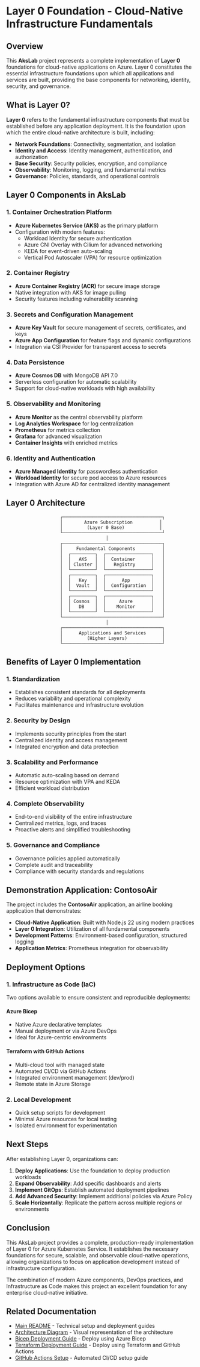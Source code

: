 # Layer 0 Foundation - Cloud-Native Infrastructure Fundamentals

## Overview

This **AksLab** project represents a complete implementation of **Layer 0** foundations for cloud-native applications on Azure. Layer 0 constitutes the essential infrastructure foundations upon which all applications and services are built, providing the base components for networking, identity, security, and governance.

## What is Layer 0?

**Layer 0** refers to the fundamental infrastructure components that must be established before any application deployment. It is the foundation upon which the entire cloud-native architecture is built, including:

- **Network Foundations**: Connectivity, segmentation, and isolation
- **Identity and Access**: Identity management, authentication, and authorization
- **Base Security**: Security policies, encryption, and compliance
- **Observability**: Monitoring, logging, and fundamental metrics
- **Governance**: Policies, standards, and operational controls

## Layer 0 Components in AksLab

### 1. Container Orchestration Platform
- **Azure Kubernetes Service (AKS)** as the primary platform
- Configuration with modern features:
  - Workload Identity for secure authentication
  - Azure CNI Overlay with Cilium for advanced networking
  - KEDA for event-driven auto-scaling
  - Vertical Pod Autoscaler (VPA) for resource optimization

### 2. Container Registry
- **Azure Container Registry (ACR)** for secure image storage
- Native integration with AKS for image pulling
- Security features including vulnerability scanning

### 3. Secrets and Configuration Management
- **Azure Key Vault** for secure management of secrets, certificates, and keys
- **Azure App Configuration** for feature flags and dynamic configurations
- Integration via CSI Provider for transparent access to secrets

### 4. Data Persistence
- **Azure Cosmos DB** with MongoDB API 7.0
- Serverless configuration for automatic scalability
- Support for cloud-native workloads with high availability

### 5. Observability and Monitoring
- **Azure Monitor** as the central observability platform
- **Log Analytics Workspace** for log centralization
- **Prometheus** for metrics collection
- **Grafana** for advanced visualization
- **Container Insights** with enriched metrics

### 6. Identity and Authentication
- **Azure Managed Identity** for passwordless authentication
- **Workload Identity** for secure pod access to Azure resources
- Integration with Azure AD for centralized identity management

## Layer 0 Architecture

```
                    ┌─────────────────────────────────────┐
                    │        Azure Subscription          │
                    │         (Layer 0 Base)             │
                    └─────────────────────────────────────┘
                                     │
                    ┌─────────────────────────────────────┐
                    │     Fundamental Components          │
                    │  ┌─────────┐  ┌─────────────────┐   │
                    │  │   AKS   │  │  Container      │   │
                    │  │ Cluster │  │   Registry      │   │
                    │  └─────────┘  └─────────────────┘   │
                    │  ┌─────────┐  ┌─────────────────┐   │
                    │  │   Key   │  │      App        │   │
                    │  │  Vault  │  │  Configuration  │   │
                    │  └─────────┘  └─────────────────┘   │
                    │  ┌─────────┐  ┌─────────────────┐   │
                    │  │ Cosmos  │  │     Azure       │   │
                    │  │   DB    │  │    Monitor      │   │
                    │  └─────────┘  └─────────────────┘   │
                    └─────────────────────────────────────┘
                                     │
                    ┌─────────────────────────────────────┐
                    │      Applications and Services      │
                    │         (Higher Layers)             │
                    └─────────────────────────────────────┘
```

## Benefits of Layer 0 Implementation

### 1. **Standardization**
- Establishes consistent standards for all deployments
- Reduces variability and operational complexity
- Facilitates maintenance and infrastructure evolution

### 2. **Security by Design**
- Implements security principles from the start
- Centralized identity and access management
- Integrated encryption and data protection

### 3. **Scalability and Performance**
- Automatic auto-scaling based on demand
- Resource optimization with VPA and KEDA
- Efficient workload distribution

### 4. **Complete Observability**
- End-to-end visibility of the entire infrastructure
- Centralized metrics, logs, and traces
- Proactive alerts and simplified troubleshooting

### 5. **Governance and Compliance**
- Governance policies applied automatically
- Complete audit and traceability
- Compliance with security standards and regulations

## Demonstration Application: ContosoAir

The project includes the **ContosoAir** application, an airline booking application that demonstrates:

- **Cloud-Native Application**: Built with Node.js 22 using modern practices
- **Layer 0 Integration**: Utilization of all fundamental components
- **Development Patterns**: Environment-based configuration, structured logging
- **Application Metrics**: Prometheus integration for observability

## Deployment Options

### 1. **Infrastructure as Code (IaC)**
Two options available to ensure consistent and reproducible deployments:

#### **Azure Bicep**
- Native Azure declarative templates
- Manual deployment or via Azure DevOps
- Ideal for Azure-centric environments

#### **Terraform with GitHub Actions**
- Multi-cloud tool with managed state
- Automated CI/CD via GitHub Actions
- Integrated environment management (dev/prod)
- Remote state in Azure Storage

### 2. **Local Development**
- Quick setup scripts for development
- Minimal Azure resources for local testing
- Isolated environment for experimentation

## Next Steps

After establishing Layer 0, organizations can:

1. **Deploy Applications**: Use the foundation to deploy production workloads
2. **Expand Observability**: Add specific dashboards and alerts
3. **Implement GitOps**: Establish automated deployment pipelines
4. **Add Advanced Security**: Implement additional policies via Azure Policy
5. **Scale Horizontally**: Replicate the pattern across multiple regions or environments

## Conclusion

This AksLab project provides a complete, production-ready implementation of Layer 0 for Azure Kubernetes Service. It establishes the necessary foundations for secure, scalable, and observable cloud-native operations, allowing organizations to focus on application development instead of infrastructure configuration.

The combination of modern Azure components, DevOps practices, and Infrastructure as Code makes this project an excellent foundation for any enterprise cloud-native initiative.

## Related Documentation

- [Main README](README.md) - Technical setup and deployment guides
- [Architecture Diagram](IaC/aks-deployment/architecture-diagram.md) - Visual representation of the architecture
- [Bicep Deployment Guide](IaC/aks-deployment/README.md) - Deploy using Azure Bicep
- [Terraform Deployment Guide](IaC/terraform-deployment/README.md) - Deploy using Terraform and GitHub Actions
- [GitHub Actions Setup](docs/github-actions-setup.md) - Automated CI/CD setup guide